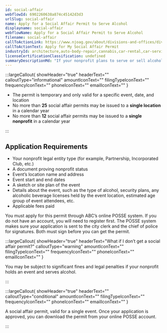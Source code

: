 ```yaml
---
id: social-affair
webflowId: 6902260638a874c45142d3d3
urlSlug: social-affair
name: Apply for a Social Affair Permit to Serve Alcohol
displayname: social-affair
webflowName: Apply for a Social Affair Permit to Serve Alcohol
filename: social-affair
callToActionLink: https://www.njoag.gov/about/divisions-and-offices/division-of-alcoholic-beverage-control-home/posse-online-licensing-system/
callToActionText: Apply for My Social Affair Permit
industryId: architecture,auto-body-repair,cannabis,car-rental,car-service,cleaning-janitorial-services,cosmetology,daycare,certified-public-accountant,acupuncture,cemetery,courier,commercial-construction,detective,domestic-employer,electrical-contractor,e-commerce,employment-agency,event-planning,finance-insurance,engineering,freight-forwarding,food-truck,funeral,generic,health-club,graphic-design,home-baker,home-health-aide,healthcare,hvac-contractor,independent-artist,home-contractor,interior-designer,landscape-architecture,law-firm,it-consultant,lodging,lawn-care,logistics,management-consulting,massage-therapy,marketing-pr-consulting,moving-company,pest-control,notary-public,non-medical-transport,photography,pharmacy,petcare,printing-business,real-estate-appraisals,real-estate-investor,real-estate-broker,residential-landlord,remediation-waste,restaurant,school-bus,telemarketing,security,retail,travel-agent,vending-machine,trucking
licenseCertificationClassification: undefined
summaryDescriptionMd: "If your nonprofit plans to serve or sell alcohol in open containers at an event, you need a Social Affair Permit. This permit is given by New Jersey’s Division of Alcoholic Beverage Control (ABC). Submit your application **at least 22 days before the event date**."
---
```


:::largeCallout{ showHeader="true" headerText="" calloutType="informational" amountIconText="" filingTypeIconText="" frequencyIconText="" phoneIconText="" emailIconText="" }

- The permit is temporary and only valid for a specific event, date, and location
- No more than **25** social affair permits may be issued to a **single location** in a calendar year
- No more than **12** social affair permits may be issued to a **single nonprofit** in a calendar year

:::

## Application Requirements

- Your nonprofit legal entity type (for example, Partnership, Incorporated Club, etc.)
- A document proving nonprofit status
- Event’s location name and address
- Event start and end dates
- A sketch or site plan of the event
- Details about the event, such as the type of alcohol, security plans, any alcoholic beverage licenses held by the event location, estimated age group of event attendees, etc.
- Applicable fees paid

You must apply for this permit through ABC’s online POSSE system. If you do not have an account, you will need to register first. The POSSE system makes sure your application is sent to the city clerk and the chief of police for signatures. Both must sign before you can get the permit.

:::largeCallout{ showHeader="true" headerText="What if I don’t get a social affair permit?" calloutType="warning" amountIconText="" filingTypeIconText="" frequencyIconText="" phoneIconText="" emailIconText="" }

You may be subject to significant fines and legal penalties if your nonprofit holds an event and serves alcohol.

:::

:::largeCallout{ showHeader="true" headerText="" calloutType="conditional" amountIconText="" filingTypeIconText="" frequencyIconText="" phoneIconText="" emailIconText="" }

A social affair permit, valid for a single event. Once your application is approved, you can download the permit from your online POSSE account.

:::
